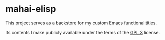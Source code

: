# mahai-elisp

This project serves as a backstore for my custom Emacs functionalitities.

Its contents I make publicly available under the terms of the [GPL 3](LICENSE) license.


